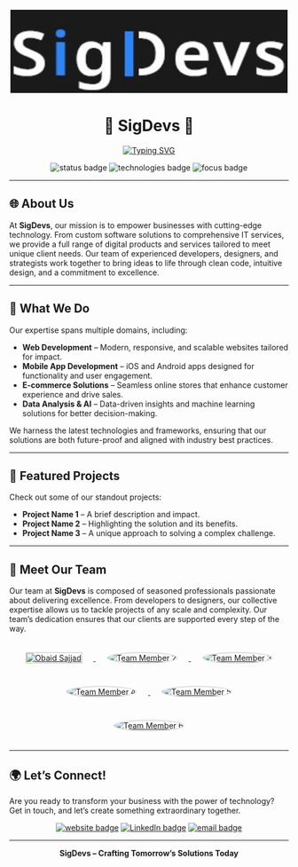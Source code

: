 <p align="center">
  <img src="https://github.com/SigDevs/SigDevs/blob/main/SigDevs.jpg" alt="SigDevs Logo" width="500" height="150">
</p>

<h1 align="center">🌟 SigDevs 🌟</h1>
<p align="center"><a href="https://git.io/typing-svg"><img src="https://readme-typing-svg.herokuapp.com?font=Fira+Code&pause=1000&center=true&width=435&lines=Where+Technology+Meets+Innovation;We+Code;We+Innovate;We+Deliver;One+line+of+code+at+a+time" alt="Typing SVG" /></a>
  
<p align="center">
  <img src="https://img.shields.io/badge/Status-Active-brightgreen?style=for-the-badge" alt="status badge">
  <img src="https://img.shields.io/badge/Technologies-Cutting%20Edge-blue?style=for-the-badge" alt="technologies badge">
  <img src="https://img.shields.io/badge/Focus-Innovation-orange?style=for-the-badge" alt="focus badge">
</p>

---

## 🌐 About Us

At **SigDevs**, our mission is to empower businesses with cutting-edge technology. From custom software solutions to comprehensive IT services, we provide a full range of digital products and services tailored to meet unique client needs. Our team of experienced developers, designers, and strategists work together to bring ideas to life through clean code, intuitive design, and a commitment to excellence.

---

## 💼 What We Do

Our expertise spans multiple domains, including:

- **Web Development** – Modern, responsive, and scalable websites tailored for impact.
- **Mobile App Development** – iOS and Android apps designed for functionality and user engagement.
- **E-commerce Solutions** – Seamless online stores that enhance customer experience and drive sales.
- **Data Analysis & AI** – Data-driven insights and machine learning solutions for better decision-making.

We harness the latest technologies and frameworks, ensuring that our solutions are both future-proof and aligned with industry best practices.

---

## 🚀 Featured Projects

Check out some of our standout projects:

- **Project Name 1** – A brief description and impact.
- **Project Name 2** – Highlighting the solution and its benefits.
- **Project Name 3** – A unique approach to solving a complex challenge.

---

## 👥 Meet Our Team

Our team at **SigDevs** is composed of seasoned professionals passionate about delivering excellence. From developers to designers, our collective expertise allows us to tackle projects of any scale and complexity. Our team’s dedication ensures that our clients are supported every step of the way.

<p align="center">
  <a href="https://github.com/Obaidsajjad">
    <img src="https://github.com/Obaidsajjad.png" width="100" height="100" alt="Obaid Sajjad" style="border-radius: 50; border: 2px solid #ddd; margin: 20px;">
  </a>
  <a href="https://github.com/PERPLEX">
    <img src="https://github.com/PERPLEX.png" width="100" height="100" alt="Team Member 2" style="border-radius: 50%; border: 2px solid #ddd; margin: 20px;">
  </a>
  <a href="https://github.com/DanyalSarwar325">
    <img src="https://github.com/DanyalSarwar325.png" width="100" height="100" alt="Team Member 3" style="border-radius: 50%; border: 2px solid #ddd; margin: 20px;">
  </a>
  <a href="https://github.com/username4">
    <img src="https://github.com/username4.png" width="100" height="100" alt="Team Member 4" style="border-radius: 50%; border: 2px solid #ddd; margin: 20px;">
  </a>
  <a href="https://github.com/username5">
    <img src="https://github.com/username5.png" width="100" height="100" alt="Team Member 5" style="border-radius: 50%; border: 2px solid #ddd; margin: 20px;">
  </a>
  <a href="https://github.com/username6">
    <img src="https://github.com/username6.png" width="100" height="100" alt="Team Member 6" style="border-radius: 50%; border: 2px solid #ddd; margin: 20px;">
  </a>
</p>


---

## 🌍 Let’s Connect!

Are you ready to transform your business with the power of technology? Get in touch, and let’s create something extraordinary together.

<p align="center">
  <a href="https://yourwebsite.com"><img src="https://img.shields.io/badge/Website-SigDevs.com-blue?style=for-the-badge&logo=google-chrome" alt="website badge"></a>
  <a href="https://www.linkedin.com/company/sigdevs"><img src="https://img.shields.io/badge/LinkedIn-Connect-blue?style=for-the-badge&logo=linkedin" alt="LinkedIn badge"></a>
  <a href="mailto:sigdevs6@gmail.com"><img src="https://img.shields.io/badge/Email-contact@sigdevs.com-blue?style=for-the-badge&logo=gmail" alt="email badge"></a>
</p>

---

<p align="center">
  <b>SigDevs – Crafting Tomorrow’s Solutions Today</b>
</p>

